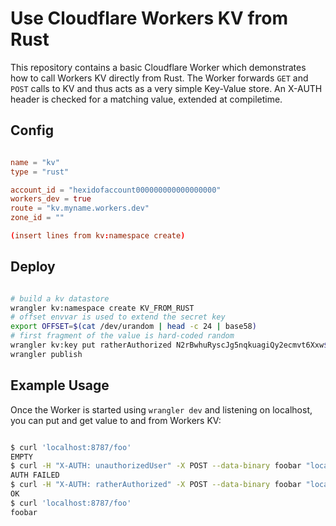 # Use Cloudflare Workers KV from Rust

This repository contains a basic Cloudflare Worker which demonstrates how to
call Workers KV directly from Rust. The Worker forwards `GET` and `POST` calls to
KV and thus acts as a very simple Key-Value store. An X-AUTH header is checked for a matching value, extended at compiletime.


## Config

```toml

name = "kv"
type = "rust"

account_id = "hexidofaccount000000000000000000"
workers_dev = true
route = "kv.myname.workers.dev"
zone_id = ""

(insert lines from kv:namespace create)

```


## Deploy

```sh

# build a kv datastore
wrangler kv:namespace create KV_FROM_RUST
# offset envvar is used to extend the secret key
export OFFSET=$(cat /dev/urandom | head -c 24 | base58)
# first fragment of the value is hard-coded random
wrangler kv:key put ratherAuthorized N2rBwhuRyscJg5nqkuagiQy2ecmvt6Xxw$OFFSET --namespace-id hexidofnamespace0000000000000000
wrangler publish

```


## Example Usage


Once the Worker is started using `wrangler dev` and listening on localhost, you
can put and get value to and from Workers KV:

```sh

$ curl 'localhost:8787/foo'
EMPTY
$ curl -H "X-AUTH: unauthorizedUser" -X POST --data-binary foobar "localhost:8787/foo"
AUTH FAILED
$ curl -H "X-AUTH: ratherAuthorized" -X POST --data-binary foobar "localhost:8787/foo"
OK
$ curl 'localhost:8787/foo'
foobar

```
